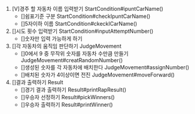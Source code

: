 1. [V]경주 할 자동차 이름 입력받기 StartCondition#ipuntCarName()
    - []쉼표기준 구분 StartCondition#checkIpuntCarName()
    - []5자이하 이름 StartCondition#ckeckICarName()
2. []시도 횟수 입력받기 StartCondition#inputAttemptNumber()
    - []숫자만 입력 가능하게 하기
3. []각 자동차의 움직임 판단하기 JudgeMovement
    - []0에서 9 중 무작위 숫자를 자동차 수만큼 만들기 JudgeMovement#creatRandomNumber()
    - []생성된 숫자를 각 자동차에 배치한다 JudgeMovement#assignNumber()
    - []배치된 숫자가 4이상이면 전진 JudgeMovement#moveForward()
4. []결과 출력하기 Result
    - []경기 결과 출력하기 Result#printRapResult()
    - []우승자 선정하기 Result#pickWinners()
    - []우승자 출력하기 Result#printWinner()